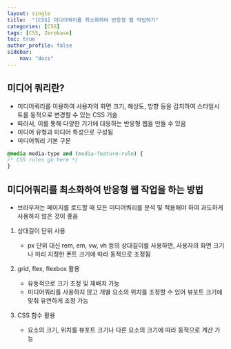 ```yaml
---
layout: single
title:  "[CSS] 미디어쿼리를 최소화하여 반응형 웹 작업하기"
categories: [CSS]
tags: [CSS, Zerobase]
toc: true
author_profile: false
sidebar:
    nav: "docs"
---
```


## 미디어 쿼리란?
- 미디어쿼리를 이용하여 사용자의 화면 크기, 해상도, 방향 등을 감지하여 스타일시트를 동적으로 변경할 수 있는 CSS 기술
- 따라서, 이를 통해 다양한 기기에 대응하는 반응형 웹을 만들 수 있음
- 미디어 유형과 미디어 특성으로 구성됨
- 미디어쿼리 기본 구문
```css
@media media-type and (media-feature-rule) {
/* CSS rules go here */
}
```

## 미디어쿼리를 최소화하여 반응형 웹 작업을 하는 방법
- 브라우저는 페이지를 로드할 때 모든 미디어쿼리를 분석 및 적용해야 하여 과도하게 사용하지 않은 것이 좋음
 1. 상대길이 단위 사용
    - px 단위 대신 rem, em, vw, vh 등의 상대길이를 사용하면, 사용자의 화면 크기나 미리 지정한 폰트 크기에 따라 동적으로 조정됨

2. grid, flex, flexbox 활용
    - 유동적으로 크기 조정 및 재배치 가능
    - 미디어쿼리를 사용하지 않고 개별 요소의 위치를 조정할 수 있어 뷰포트 크기에 맞춰 유연하게 조정 가능

3. CSS 함수 활용
    - 요소의 크기, 위치를 뷰포트 크기나 다른 요소의 크기에 따라 동적으로 계산 가능
